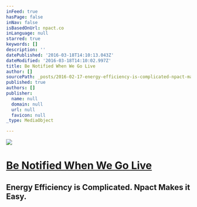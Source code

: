 ```yaml
---
inFeed: true
hasPage: false
inNav: false
isBasedOnUrl: npact.co
inLanguage: null
starred: true
keywords: []
description: ''
datePublished: '2016-03-18T14:10:13.043Z'
dateModified: '2016-03-18T14:10:02.997Z'
title: Be Notified When We Go Live
author: []
sourcePath: _posts/2016-02-17-energy-efficiency-is-complicated-npact-makes-it-easy.md
published: true
authors: []
publisher:
  name: null
  domain: null
  url: null
  favicon: null
_type: MediaObject

---
```

![](https://s3-us-west-2.amazonaws.com/the-grid-img/p/e6e6fe7a14c669c270d2fac92193678dca66f1d0.jpg)

# [Be Notified When We Go Live][0]

## Energy Efficiency is Complicated. Npact Makes it Easy.

[0]: http://unbouncepages.com/npact-app